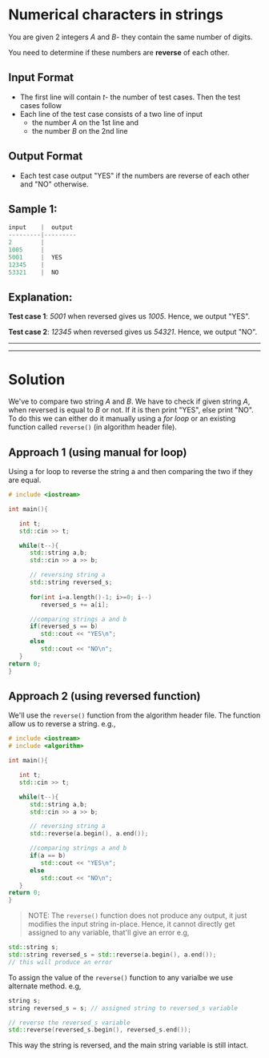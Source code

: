 # Numerical characters in strings

You are given 2 integers *A* and *B*- they contain the same number of digits.

You need to determine if these numbers are **reverse** of each other.

## Input Format

* The first line will contain *t*- the number of test cases. Then the test cases follow
* Each line of the test case consists of a two line of input
    * the number *A* on the 1st line and
    * the number *B* on the 2nd line

## Output Format

* Each test case output "YES" if the numbers are reverse of each other and "NO" otherwise.

## Sample 1:

```cpp
input    |  output
---------|---------
2        |  
1005     |  
5001     |  YES
12345    |   
53321    |  NO
```

## Explanation:

**Test case 1**: *5001* when reversed gives us *1005*. Hence, we output "YES".

**Test case 2**: *12345* when reversed gives us *54321*. Hence, we output "NO".

------------
------------

# Solution

We've to compare two string *A* and *B*. We have to check if given string *A*, when reversed is equal to *B* or not. If it is then print "YES", else print "NO". To do this we can either do it manually using a *for loop* or an existing function called `reverse()` (in algorithm header file).

## Approach 1 (using manual for loop)

Using a for loop to reverse the string a and then comparing the two if they are equal.

```cpp
# include <iostream>

int main(){

   int t;
   std::cin >> t;

   while(t--){
      std::string a,b;
      std::cin >> a >> b;

      // reversing string a
      std::string reversed_s;
      
      for(int i=a.length()-1; i>=0; i--)
         reversed_s += a[i];

      //comparing strings a and b
      if(reversed_s == b)
         std::cout << "YES\n";
      else
         std::cout << "NO\n";
   }
return 0;
}
```

## Approach 2 (using reversed function)

We'll use the `reverse()` function from the algorithm header file. The function allow us to reverse a string. e.g.,

```cpp
# include <iostream>
# include <algorithm>

int main(){

   int t;
   std::cin >> t;

   while(t--){
      std::string a,b;
      std::cin >> a >> b;

      // reversing string a
      std::reverse(a.begin(), a.end());

      //comparing strings a and b
      if(a == b)
         std::cout << "YES\n";
      else
         std::cout << "NO\n";
   }
return 0;
}
```

> NOTE: The `reverse()` function does not produce any output, it just modifies the input string in-place. Hence, it cannot directly get assigned to any variable, that'll give an error e.g,

```cpp
std::string s;
std::string reversed_s = std::reverse(a.begin(), a.end());
// this will produce an error
```
To assign the value of the `reverse()` function to any varialbe we use alternate method. e.g,

```cpp
string s;
string reversed_s = s; // assigned string to reversed_s variable

// reverse the reversed_s variable
std::reverse(reversed_s.begin(), reversed_s.end());
```

This way the string is reversed, and the main string variable is still intact.

